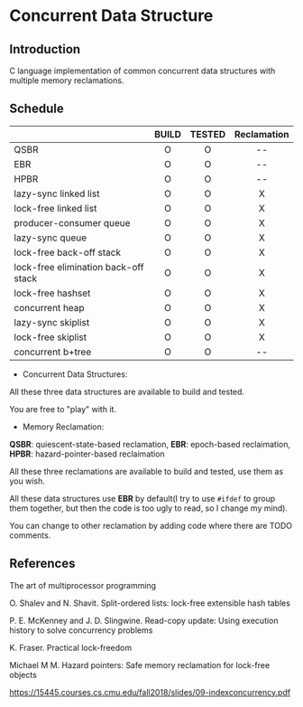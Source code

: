 # Concurrent Data Structure

## Introduction

C language implementation of common concurrent data structures with multiple memory reclamations.

## Schedule

|                                      | BUILD | TESTED | Reclamation |
| ------------------------------------ | :---: | :----: | :---------: |
| QSBR                                 |   O   |   O    |     --      |
| EBR                                  |   O   |   O    |     --      |
| HPBR                                 |   O   |   O    |     --      |
| lazy-sync linked list                |   O   |   O    |      X      |
| lock-free linked list                |   O   |   O    |      X      |
| producer-consumer queue              |   O   |   O    |      X      |
| lazy-sync queue                      |   O   |   O    |      X      |
| lock-free back-off stack             |   O   |   O    |      X      |
| lock-free elimination back-off stack |   O   |   O    |      X      |
| lock-free hashset                    |   O   |   O    |      X      |
| concurrent heap                      |   O   |   O    |      X      |
| lazy-sync skiplist                   |   O   |   O    |      X      |
| lock-free skiplist                   |   O   |   O    |      X      |
| concurrent b+tree                    |   O   |   O    |     --      |

* Concurrent Data Structures:

All these three data structures are available to build and tested.

You are free to "play" with it. 

* Memory Reclamation:

**QSBR**: quiescent-state-based reclamation, **EBR**: epoch-based reclaimation, **HPBR**: hazard-pointer-based reclaimation

All these three reclamations are available to build and tested, use them as you wish.

All these data structures use **EBR** by default(I try to use ```#ifdef``` to group them together, but then the code is too ugly to read, so I change my mind). 

You can change to other reclamation by adding code where there are TODO comments.


## References

The art of multiprocessor programming

O. Shalev and N. Shavit. Split-ordered lists: lock-free extensible hash tables

P. E. McKenney and J. D. Slingwine. Read-copy update: Using execution history to solve concurrency problems

K. Fraser. Practical lock-freedom

Michael M M. Hazard pointers: Safe memory reclamation for lock-free objects

https://15445.courses.cs.cmu.edu/fall2018/slides/09-indexconcurrency.pdf
